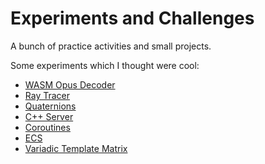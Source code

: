 # Experiments and Challenges
A bunch of practice activities and small projects.

Some experiments which I thought were cool:
- [WASM Opus Decoder](./mini_projects/wasm_opus_decoder/)
- [Ray Tracer](./mini_projects/ray_tracer/)
- [Quaternions](./mini_projects/quaternions%20and%20vectors/)
- [C++ Server](./mini_projects/cpp_server/)
- [Coroutines](./mini_projects/coroutines/)
- [ECS](./mini_projects/test_ecs/)
- [Variadic Template Matrix](./misc/matrices/)
